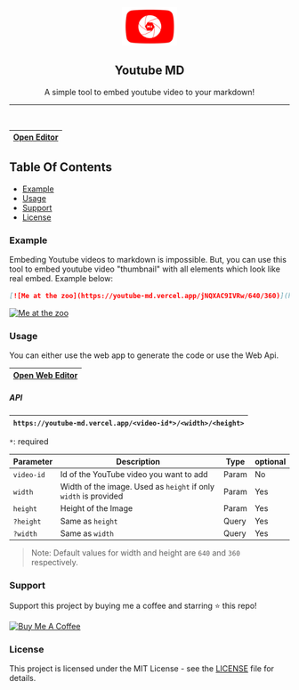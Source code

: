 <p align="center">
   <img src="./public/images/icon.png" width="100px">
   <h2 align="center">Youtube MD</h2>
   <p align="center">A simple tool to embed youtube video to your markdown!</p>
</p>

<hr>

<br>

<a href="https://youtube-md.vercel.app/">

| Open Editor |
| ----------- |

</a>

## Table Of Contents

-   [Example](#example)
-   [Usage](#usage)
-   [Support](#support)
-   [License](#license)
    <br>

### Example

Embeding Youtube videos to markdown is impossible. But, you can use this tool to embed youtube video "thumbnail" with all elements which look like real embed. Example below:

```md
[![Me at the zoo](https://youtube-md.vercel.app/jNQXAC9IVRw/640/360)](https://www.youtube.com/watch?v=jNQXAC9IVRw)
```

[![Me at the zoo](https://youtube-md.vercel.app/jNQXAC9IVRw/640/360)](https://www.youtube.com/watch?v=jNQXAC9IVRw)

### Usage

You can either use the web app to generate the code or use the Web Api.

<a href="https://youtube-md.vercel.app/">

| Open Web Editor |
| --------------- |

</a>

##### API

| `https://youtube-md.vercel.app/<video-id*>/<width>/<height>` |
| ------------------------------------------------------------ |

`*`: required

| Parameter  | Description                                                      | Type  | optional |
| ---------- | ---------------------------------------------------------------- | ----- | -------- |
| `video-id` | Id of the YouTube video you want to add                          | Param | No       |
| `width`    | Width of the image. Used as `height` if only `width` is provided | Param | Yes      |
| `height`   | Height of the Image                                              | Param | Yes      |
| `?height`  | Same as `height`                                                 | Query | Yes      |
| `?width`   | Same as `width`                                                  | Query | Yes      |

> Note: Default values for width and height are `640` and `360 `respectively.

### Support

Support this project by buying me a coffee and starring ⭐ this repo!

<a href="https://www.buymeacoffee.com/harrytom" target="_blank"><img src="https://cdn.buymeacoffee.com/buttons/v2/default-yellow.png" alt="Buy Me A Coffee" style="height: 60px !important;width: 217px !important;" ></a><br>

### License

This project is licensed under the MIT License - see the [LICENSE](LICENSE) file for details.
